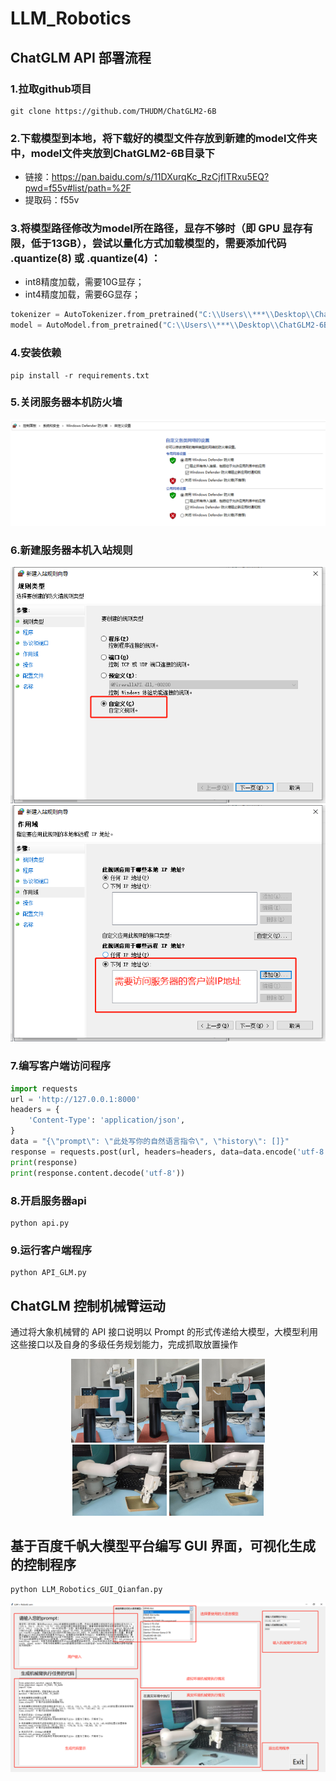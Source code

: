 # LLM_Robotics

## ChatGLM API 部署流程

### 1.拉取github项目
```shell
git clone https://github.com/THUDM/ChatGLM2-6B
```

### 2.下载模型到本地，将下载好的模型文件存放到新建的model文件夹中，model文件夹放到ChatGLM2-6B目录下
- 链接：https://pan.baidu.com/s/11DXurqKc_RzCjfITRxu5EQ?pwd=f55v#list/path=%2F
- 提取码：f55v

### 3.将模型路径修改为model所在路径，显存不够时（即 GPU 显存有限，低于13GB），尝试以量化方式加载模型的，需要添加代码 .quantize(8) 或 .quantize(4) ：
- int8精度加载，需要10G显存；
- int4精度加载，需要6G显存；
```python
tokenizer = AutoTokenizer.from_pretrained("C:\\Users\\***\\Desktop\\ChatGLM2-6B\\model", trust_remote_code=True)     # THUDM/chatglm2-6b
model = AutoModel.from_pretrained("C:\\Users\\***\\Desktop\\ChatGLM2-6B\\model", trust_remote_code=True).quantize(4).cuda()
```

### 4.安装依赖
```shell
pip install -r requirements.txt
```

### 5.关闭服务器本机防火墙
<div align=center><img src="images/关闭防火墙.png" ></div>

### 6.新建服务器本机入站规则
<div align=center><img src="images/新建入站规则1.png" ></div>
<div align=center><img src="images/新建入站规则2.png" ></div>

### 7.编写客户端访问程序
```python
import requests
url = 'http://127.0.0.1:8000'
headers = {
    'Content-Type': 'application/json',
}
data = "{\"prompt\": \"此处写你的自然语言指令\", \"history\": []}"
response = requests.post(url, headers=headers, data=data.encode('utf-8'))
print(response)
print(response.content.decode('utf-8'))
```

### 8.开启服务器api
```shell
python api.py
```

### 9.运行客户端程序
```shell
python API_GLM.py
```

## ChatGLM 控制机械臂运动
通过将大象机械臂的 API 接口说明以 Prompt 的形式传递给大模型，大模型利用这些接口以及自身的多级任务规划能力，完成抓取放置操作
<div align=center><img src="images/1.png"  width="20%"> <img src="images/2.png"  width="20%"> <img src="images/3.png"  width="20%"></div>
<div align=center><img src="images/4.png"  width="30%"> <img src="images/5.png"  width="30%"></div>
<div align=center></div>

## 基于百度千帆大模型平台编写 GUI 界面，可视化生成的控制程序
```shell
python LLM_Robotics_GUI_Qianfan.py
```

<div align=center><img src="images/6.png" ></div>
